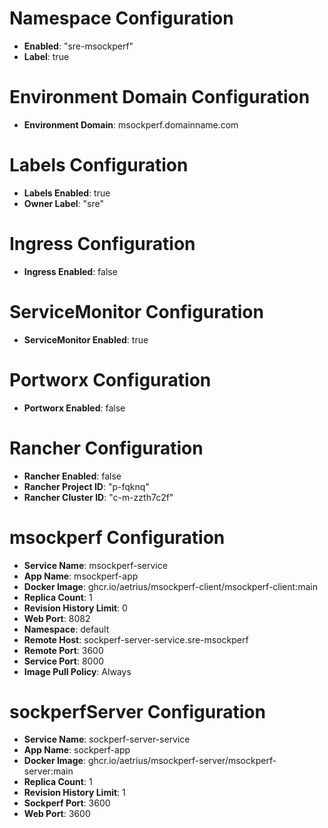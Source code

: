 # Namespace Configuration
- **Enabled**: "sre-msockperf"
- **Label**: true

# Environment Domain Configuration
- **Environment Domain**: msockperf.domainname.com

# Labels Configuration
- **Labels Enabled**: true
- **Owner Label**: "sre"

# Ingress Configuration
- **Ingress Enabled**: false

# ServiceMonitor Configuration
- **ServiceMonitor Enabled**: true

# Portworx Configuration
- **Portworx Enabled**: false

# Rancher Configuration
- **Rancher Enabled**: false
- **Rancher Project ID**: "p-fqknq"
- **Rancher Cluster ID**: "c-m-zzth7c2f"


# msockperf Configuration
- **Service Name**: msockperf-service
- **App Name**: msockperf-app
- **Docker Image**: ghcr.io/aetrius/msockperf-client/msockperf-client:main
- **Replica Count**: 1
- **Revision History Limit**: 0
- **Web Port**: 8082
- **Namespace**: default
- **Remote Host**: sockperf-server-service.sre-msockperf
- **Remote Port**: 3600
- **Service Port**: 8000
- **Image Pull Policy**: Always

# sockperfServer Configuration
- **Service Name**: sockperf-server-service
- **App Name**: sockperf-app
- **Docker Image**: ghcr.io/aetrius/msockperf-server/msockperf-server:main
- **Replica Count**: 1
- **Revision History Limit**: 1
- **Sockperf Port**: 3600
- **Web Port**: 3600
